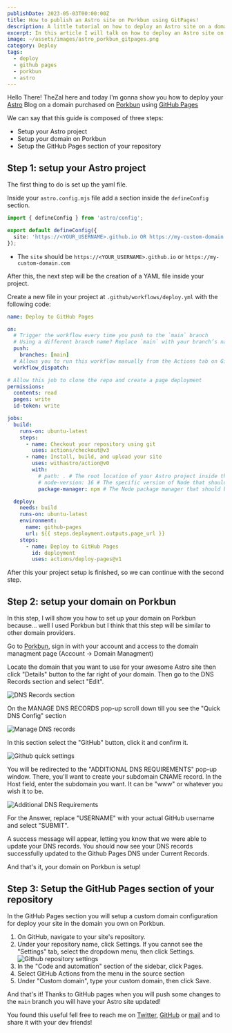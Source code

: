 ```yaml
---
publishDate: 2023-05-03T00:00:00Z
title: How to publish an Astro site on Porkbun using GitPages!
description: A little tutorial on how to deploy an Astro site on a domain hosted on Porkbun using Github Pages
excerpt: In this article I will talk on how to deploy an Astro site on a domain hosted on Porkbun using Github Pages
image: ~/assets/images/astro_porkbun_gitpages.png
category: Deploy
tags:
  - deploy
  - github pages
  - porkbun
  - astro
---
```


Hello There! TheZal here and today I'm gonna show you how to deploy your [Astro](https://astro.build/) Blog on a domain purchased on [Porkbun](https://porkbun.com/) using [GitHub Pages](https://pages.github.com/)

We can say that this guide is composed of three steps:

- Setup your Astro project
- Setup your domain on Porkbun
- Setup the GitHub Pages section of your repository

## Step 1: setup your Astro project

The first thing to do is set up the yaml file.

Inside your `astro.config.mjs` file add a section inside the `defineConfig` section.

```typescript
import { defineConfig } from 'astro/config';

export default defineConfig({
  site: 'https://<YOUR_USERNAME>.github.io OR https://my-custom-domain.com',
});
```

- The `site` should be `https://<YOUR_USERNAME>.github.io` or `https://my-custom-domain.com`

After this, the next step will be the creation of a YAML file inside your project.

Create a new file in your project at `.github/workflows/deploy.yml` with the following code:

```yaml
name: Deploy to GitHub Pages

on:
  # Trigger the workflow every time you push to the `main` branch
  # Using a different branch name? Replace `main` with your branch’s name
  push:
    branches: [main]
  # Allows you to run this workflow manually from the Actions tab on GitHub.
  workflow_dispatch:

# Allow this job to clone the repo and create a page deployment
permissions:
  contents: read
  pages: write
  id-token: write

jobs:
  build:
    runs-on: ubuntu-latest
    steps:
      - name: Checkout your repository using git
        uses: actions/checkout@v3
      - name: Install, build, and upload your site
        uses: withastro/action@v0
        with:
          # path: . # The root location of your Astro project inside the repository. (optional)
          # node-version: 16 # The specific version of Node that should be used to build your site. Defaults to 16. (optional)
          package-manager: npm # The Node package manager that should be used to install dependencies and build your site. Automatically detected based on your lockfile. (optional)

  deploy:
    needs: build
    runs-on: ubuntu-latest
    environment:
      name: github-pages
      url: ${{ steps.deployment.outputs.page_url }}
    steps:
      - name: Deploy to GitHub Pages
        id: deployment
        uses: actions/deploy-pages@v1
```

After this your project setup is finished, so we can continue with the second step.

## Step 2: setup your domain on Porkbun

In this step, I will show you how to set up your domain on Porkbun because... well I used Porkbun but I think that this step will be similar to other domain providers.

Go to [Porkbun](https://porkbun.com/), sign in with your account and access to the domain managment page (Account -> Domain Managment)

Locate the domain that you want to use for your awesome Astro site then click "Details" button to the far right of your domain. Then go to the DNS Records section and select "Edit".

![DNS Records section](https://d33v4339jhl8k0.cloudfront.net/docs/assets/5854c918c697912ffd6c1d7a/images/6271b7d3ed262d106f73e4d8/file-9b2EXe4Xqo.png)

On the MANAGE DNS RECORDS pop-up scroll down till you see the "Quick DNS Config" section

![Manage DNS records](https://d33v4339jhl8k0.cloudfront.net/docs/assets/5854c918c697912ffd6c1d7a/images/6260974ba535c33d541a0ac1/file-Wpt5lmz8wl.png)

In this section select the "GitHub" button, click it and confirm it.

![Github quick settings](https://d33v4339jhl8k0.cloudfront.net/docs/assets/5854c918c697912ffd6c1d7a/images/6271b95ca65f844e77f88c0c/file-gi0j6yWToZ.png)

You will be redirected to the "ADDITIONAL DNS REQUIREMENTS" pop-up window. There, you'll want to create your subdomain CNAME record. In the Host field, enter the subdomain you want. It can be "www" or whatever you wish it to be.

![Additional DNS Requirements](https://d33v4339jhl8k0.cloudfront.net/docs/assets/5854c918c697912ffd6c1d7a/images/6271bb2bc5cfff5d83fccad9/file-SudrcHR0JL.png)

For the Answer, replace "USERNAME" with your actual GitHub username and select "SUBMIT".

A success message will appear, letting you know that we were able to update your DNS records. You should now see your DNS records successfully updated to the Github Pages DNS under Current Records.

And that's it, your domain on Porkbun is setup!

## Step 3: Setup the GitHub Pages section of your repository

In the GitHub Pages section you will setup a custom domain configuration for deploy your site in the domain you own on Porkbun.

1. On GitHub, navigate to your site's repository.
1. Under your repository name, click Settings. If you cannot see the "Settings" tab, select the dropdown menu, then click Settings.
   ![Github repository settings](https://docs.github.com/assets/cb-28266/mw-1440/images/help/repository/repo-actions-settings.webp)
1. In the "Code and automation" section of the sidebar, click Pages.
1. Select GitHub Actions from the menu in the source section
1. Under "Custom domain", type your custom domain, then click Save.

And that's it! Thanks to GitHub pages when you will push some changes to the `main` branch you will have your Astro site updated!

You found this useful fell free to reach me on [Twitter](https://twitter.com/TheZalDev), [GitHub](https://github.com/TheZal) or [mail](mailto:rick.zal239@gmail.com) and to share it with your dev friends!
